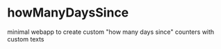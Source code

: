 # howManyDaysSince
minimal webapp to create custom "how many days since" counters with custom texts

